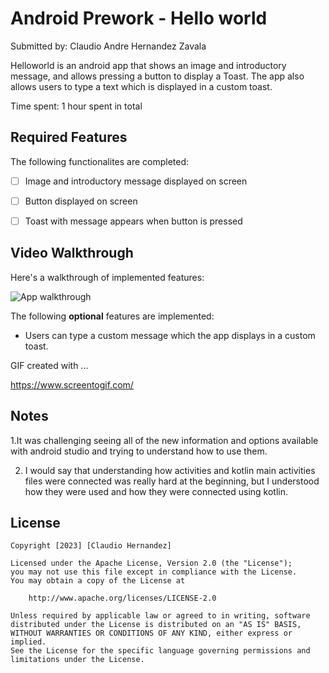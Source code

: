 # Android Prework - Hello world

Submitted by: Claudio Andre Hernandez Zavala

Helloworld is an android app that shows an image and introductory message, and allows pressing a button to display a Toast. The app also allows users to type a text which is displayed in a custom toast.

Time spent: 1 hour spent in total

## Required Features

The following functionalites are completed:

* [ ] Image and introductory message displayed on screen
* [ ] Button displayed on screen
* [ ] Toast with message appears when button is pressed 


## Video Walkthrough

Here's a walkthrough of implemented features:


![App walkthrough](https://user-images.githubusercontent.com/101302200/212524396-cabc1123-9a9d-4c42-9f57-9e3e9c8369b7.gif)

The following **optional** features are implemented:

* Users can type a custom message which the app displays in a custom toast.

GIF created with ...  

https://www.screentogif.com/


## Notes

1.It was challenging seeing all of the new information and options available with android studio and trying to understand how to use them.

 2. I would say that understanding how activities and kotlin main activities files were connected was really hard at the beginning, but I understood how they were used and how they were connected using kotlin.


## License

    Copyright [2023] [Claudio Hernandez]

    Licensed under the Apache License, Version 2.0 (the "License");
    you may not use this file except in compliance with the License.
    You may obtain a copy of the License at

        http://www.apache.org/licenses/LICENSE-2.0

    Unless required by applicable law or agreed to in writing, software
    distributed under the License is distributed on an "AS IS" BASIS,
    WITHOUT WARRANTIES OR CONDITIONS OF ANY KIND, either express or implied.
    See the License for the specific language governing permissions and
    limitations under the License.
